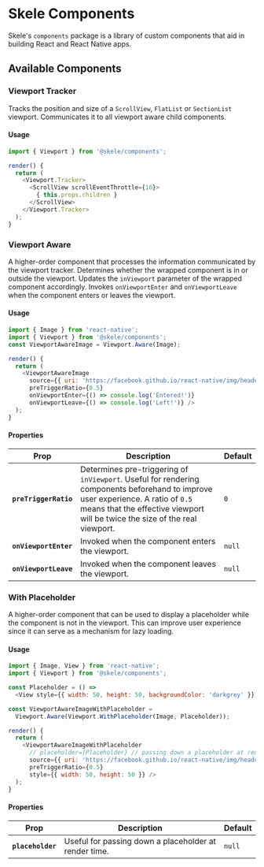 # Skele Components

Skele's `components` package is a library of custom components that aid in building React and React Native apps.

## Available Components

### Viewport Tracker

Tracks the position and size of a `ScrollView`, `FlatList` or `SectionList` viewport.
Communicates it to all viewport aware child components.

#### Usage

```javascript
import { Viewport } from '@skele/components';

render() {
  return (
    <Viewport.Tracker>
      <ScrollView scrollEventThrottle={16}>
        { this.props.children }
      </ScrollView>
    </Viewport.Tracker>
  );
}
```

### Viewport Aware

A higher-order component that processes the information communicated by the viewport tracker.
Determines whether the wrapped component is in or outside the viewport.
Updates the `inViewport` parameter of the wrapped component accordingly.
Invokes `onViewportEnter` and `onViewportLeave` when the component enters or leaves the viewport.

#### Usage

```javascript
import { Image } from 'react-native';
import { Viewport } from '@skele/components';
const ViewportAwareImage = Viewport.Aware(Image);

render() {
  return (
    <ViewportAwareImage
      source={{ uri: 'https://facebook.github.io/react-native/img/header_logo.png' }}
      preTriggerRatio={0.5}
      onViewportEnter={() => console.log('Entered!')}
      onViewportLeave={() => console.log('Left!')} />
  );
}
```

#### Properties

| Prop | Description | Default |
|---|---|---|
|**`preTriggerRatio`**| Determines pre-triggering of `inViewport`. Useful for rendering components beforehand to improve user experience. A ratio of `0.5` means that the effective viewport will be twice the size of the real viewport. | `0` |
|**`onViewportEnter`**| Invoked when the component enters the viewport. | `null` |
|**`onViewportLeave`**| Invoked when the component leaves the viewport. | `null` |

### With Placeholder

A higher-order component that can be used to display a placeholder while the component is not in the viewport.
This can improve user experience since it can serve as a mechanism for lazy loading.

#### Usage

```javascript
import { Image, View } from 'react-native';
import { Viewport } from '@skele/components';

const Placeholder = () =>
  <View style={{ width: 50, height: 50, backgroundColor: 'darkgrey' }} />

const ViewportAwareImageWithPlaceholder =
  Viewport.Aware(Viewport.WithPlaceholder(Image, Placeholder));

render() {
  return (
    <ViewportAwareImageWithPlaceholder
      // placeholder={Placeholder} // passing down a placeholder at render time
      source={{ uri: 'https://facebook.github.io/react-native/img/header_logo.png' }}
      preTriggerRatio={0.5}
      style={{ width: 50, height: 50 }} />
  );
}
```

#### Properties

| Prop | Description | Default |
|---|---|---|
|**`placeholder`**| Useful for passing down a placeholder at render time. | `null` |
